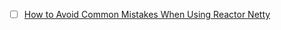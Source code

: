 
- [ ] [How to Avoid Common Mistakes When Using Reactor Netty](https://speakerdeck.com/violetagg/how-to-avoid-common-mistakes-when-using-reactor-netty)